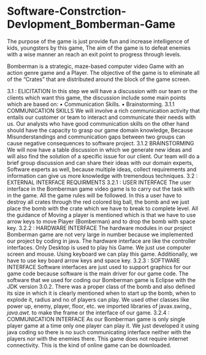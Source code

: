 # Software-Constrction-Devlopment_Bomberman-Game
The purpose of the game is just provide fun and increase intelligence of kids, youngsters by this game, The aim of the game is to defeat enemies with a wise manner an reach an exit point to progress through levels.

Bomberman is a strategic, maze-based computer video Game with an action genre game and a Player. The objective of the game is to eliminate all of the “Crates” that are distributed around the block of the game screen.

 
3.1	: ELICITATION
In this step we will have a discussion with our team or the clients which want this game, the discussion include some main points which are based on:
▪	Communication Skills.
▪	Brainstorming.
3.1.1	COMMUNICATION SKILLS
We will involve a rich communication activity that entails our customer or team to interact and communicate their needs with us. Our analysts who have good communication skills on the other hand should have the capacity to grasp our game domain knowledge, Because Misunderstandings and communication gaps between two groups can cause negative consequences to software project.
3.1.2	BRAINSTORMING
We will now have a table discussion in which we generate new ideas and will also find the solution of a specific issue for our client. Our team will do a brief group discussion and can share their ideas with our domain experts, Software experts as well, because multiple ideas, collect requirements and information can give us more knowledge with tremendous techniques. 
3.2	: EXTERNAL INTERFACE REQUIRMENTS
3.2.1	: USER INTERFACE
The user interface in the Bomberman game video game is to carry out the task with in the game. All the game rules will be followed. In this a user have to destroy all crates through the red colored big ball, the bomb and we just place the bomb with the crate which we have to break to complete level. All the guidance of Moving a player is mentioned which is that we have to use arrow keys to move Player (Bomberman) and to drop the bomb with space key.
3.2.2	: HARDWARE INTERFACE
The hardware modules in our project Bomberman game are not very large in number because we implemented our project by coding in java. The hardware interface are like the controller interfaces. Only Desktop is used to play his Game. We just use computer screen and mouse. Using keyboard we can play this game. Additionally, we have to use key board arrow keys and space key. 
3.2.3	: SOFTWARE INTERFACE
Software interfaces are just used to support graphics for our game code because software is the main driver for our game code. The software that we used for coding our Bomberman game is Eclipse with the JDK version 3.0.2. There was a proper class of the bomb and also defined its size in which it is clearly mentioned when to start up the bomb, when to explode it, radius and no of players can play. We used other classes like power up, enemy, player, floor, etc. we imported libraries of javax.swing.*, java.awt.* to make the frame or the interface of our game.
3.2.4	: COMMUNICATION INTERFACE
As our Bomberman game is only single player game at a time only one player can play it. We just developed it using java coding so there is no such communicating interface neither with the players nor with the enemies there. This game does not require internet connectivity. This is the kind of online game can be downloaded.


